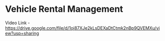 # Vehicle Rental Management

Video Link - https://drive.google.com/file/d/1oj87XJe2kLsDEXaDtCtmk2nBp9QVEMXu/view?usp=sharing
